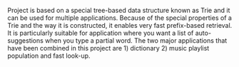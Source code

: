 Project is based on a special tree-based data structure known as Trie and it can be used for multiple applications. Because of the special properties of a Trie and the way it is constructed, it enables very fast prefix-based retrieval. It is particularly suitable for application where you want a list of auto-suggestions when you type a partial word. The two major applications that have been combined in this project are 1) dictionary 2) music playlist population and fast look-up.
